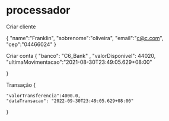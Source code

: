 # processador


Criar cliente


{
    "name":"Franklin",
    "sobrenome":"oliveira",
    "email":"c@c.com",
    "cep":"04466024"
}

Criar conta
{
    "banco": "C6_Bank" ,
    "valorDisponivel": 44020,
    "ultimaMovimentacao":"2021-08-30T23:49:05.629+08:00"

}

Transação
{

    "valorTransferencia":4000.0,
    "dataTransacao": "2022-09-30T23:49:05.629+08:00"

}
